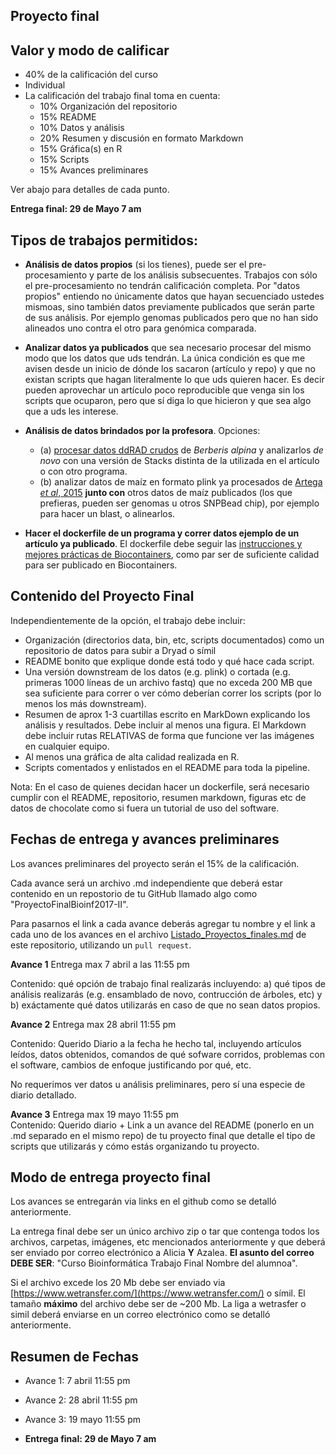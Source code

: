 ## Proyecto final 

## Valor y modo de calificar
* 40% de la calificación del curso
* Individual
* La calificación del trabajo final toma en cuenta:
	* 10% Organización del repositorio
	* 15% README
	* 10% Datos y análisis
	* 20% Resumen y discusión en formato Markdown 
	* 15% Gráfica(s) en R
	* 15% Scripts
	* 15% Avances preliminares 

Ver abajo para detalles de cada punto.

**Entrega final: 29 de Mayo 7 am**


## Tipos de trabajos permitidos:

   - **Análisis de datos propios** (si los tienes), puede ser el pre-procesamiento y parte de los análisis subsecuentes. Trabajos con sólo el pre-procesamiento no tendrán calificación completa. Por "datos propios" entiendo no únicamente datos que hayan secuenciado ustedes mismoas, sino también datos previamente publicados que serán parte de sus análisis. Por ejemplo genomas publicados pero que no han sido alineados uno contra el otro para genómica comparada. 
  
   - **Analizar datos ya publicados** que sea necesario procesar del mismo modo que los datos que uds tendrán. La única condición es que me avisen desde un inicio de dónde los sacaron (artículo y repo) y que no existan scripts que hagan literalmente lo que uds quieren hacer. Es decir pueden aprovechar un artículo poco reproducible que venga sin los scripts que ocuparon, pero que sí diga lo que hicieron y que sea algo que a uds les interese.

   - **Análisis de datos brindados por la profesora**. Opciones: 
   		- (a) [procesar datos ddRAD crudos](https://datadryad.org/resource/doi:10.5061/dryad.g52m3) de *Berberis alpina* y analizarlos *de novo* con una versión de Stacks distinta de la utilizada en el artículo o con otro programa.  
   		- (b) analizar datos de maíz en formato plink ya procesados de [Artega *et al*, 2015](http://datadryad.org/resource/doi:10.5061/dryad.4t20n) **junto con**  otros datos de maíz publicados (los que prefieras, pueden ser genomas u otros SNPBead chip), por ejemplo para hacer un blast, o alinearlos.  

   - **Hacer el dockerfile de un programa y correr datos ejemplo de un artículo ya publicado**. El dockerfile debe seguir las [instrucciones y mejores prácticas de Biocontainers](http://biocontainers.pro/docs/developer-manual/developer-intro/), como par ser de suficiente calidad para ser publicado en Biocontainers.
  
  
## Contenido del Proyecto Final

Independientemente de la opción, el trabajo debe incluir:

   - Organización (directorios data, bin, etc, scripts documentados) como un repositorio de datos para subir a Dryad o símil
   -  README bonito que explique donde está todo y qué hace cada script. 
   -  Una versión downstream de los datos (e.g. plink) o cortada (e.g. primeras 1000 líneas de un archivo fastq) que no exceda 200 MB que sea suficiente para correr o ver cómo deberían correr los scripts (por lo menos los más downstream).
   - Resumen de aprox 1-3 cuartillas escrito en MarkDown explicando los análisis y resultados. Debe incluir al menos una figura. El Markdown debe incluir rutas RELATIVAS de forma que funcione ver las imágenes en cualquier equipo.
   - Al menos una gráfica de alta calidad realizada en R.
   - Scripts comentados y enlistados en el README para toda la pipeline.
 
Nota: En el caso de quienes decidan hacer un dockerfile, será necesario cumplir con el README, repositorio, resumen markdown, figuras etc de datos de chocolate como si fuera un tutorial de uso del software.

  
## Fechas de entrega y avances preliminares
    
Los avances preliminares del proyecto serán el 15% de la calificación.

Cada avance será un archivo .md independiente que deberá estar contenido en un repostorio de tu GitHub llamado algo como "ProyectoFinalBioinf2017-II". 

Para pasarnos el link a cada avance deberás agregar tu nombre y el link a cada uno de los avances en el archivo [Listado_Proyectos_finales.md](Listado_Proyectos_finales.md) de este repositorio, utilizando un `pull request`.

**Avance 1** Entrega max 7 abril a las 11:55 pm

Contenido: qué opción de trabajo final realizarás incluyendo: a) qué tipos de análisis realizarás (e.g. ensamblado de novo, contrucción de árboles, etc) y b) exáctamente qué datos utilizarás en caso de que no sean datos propios.

**Avance 2** Entrega max 28 abril 11:55 pm

Contenido: Querido Diario a la fecha he hecho tal, incluyendo artículos leídos, datos obtenidos, comandos de qué sofware corridos, problemas con el software, cambios de enfoque justificando por qué, etc.

No requerimos ver datos u análisis preliminares, pero sí una especie de diario detallado.


**Avance 3** Entrega max 19 mayo 11:55 pm    
Contenido: Querido diario + Link a un avance del README (ponerlo en un .md separado en el mismo repo) de tu proyecto final que detalle el tipo de scripts que utilizarás y cómo estás organizando tu proyecto.


## Modo de entrega proyecto final

Los avances se entregarán via links en el github como se detalló anteriormente.

La entrega final debe ser un único archivo zip o tar que contenga todos los archivos, carpetas, imágenes, etc mencionados anteriormente y que deberá ser enviado por correo electrónico a Alicia **Y** Azalea. **El asunto del correo DEBE SER**: "Curso Bioinformática Trabajo Final Nombre del alumnoa". 

Si el archivo excede los 20 Mb debe ser enviado via [https://www.wetransfer.com/](https://www.wetransfer.com/) o símil. El tamaño **máximo** del archivo debe ser de ~200 Mb. La liga a wetrasfer o simil deberá enviarse en un correo electrónico como se detalló anteriormente.


## Resumen de Fechas 

* Avance 1: 7 abril 11:55 pm

* Avance 2: 28 abril 11:55 pm

* Avance 3: 19 mayo 11:55 pm

* **Entrega final: 29 de Mayo 7 am**


